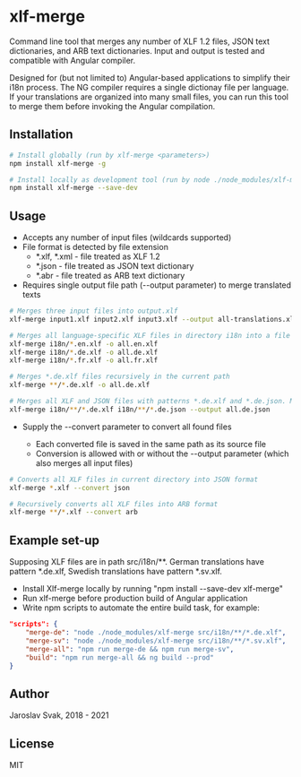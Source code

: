 # xlf-merge
Command line tool that merges any number of XLF 1.2 files, JSON text dictionaries, and ARB text dictionaries.
Input and output is tested and compatible with Angular compiler.

Designed for (but not limited to) Angular-based applications to simplify their i18n process.
The NG compiler requires a single dictionay file per language. If your translations are organized into
many small files, you can run this tool to merge them before invoking the Angular compilation.

## Installation
```bash
# Install globally (run by xlf-merge <parameters>)
npm install xlf-merge -g

# Install locally as development tool (run by node ./node_modules/xlf-merge <parameters>)
npm install xlf-merge --save-dev
```

## Usage
- Accepts any number of input files (wildcards supported)
- File format is detected by file extension
    - *.xlf, *.xml - file treated as XLF 1.2
    - *.json - file treated as JSON text dictionary
    - *.abr - file treated as ARB text dictionary    
- Requires single output file path (--output parameter) to merge translated texts
```bash
# Merges three input files into output.xlf
xlf-merge input1.xlf input2.xlf input3.xlf --output all-translations.xlf

# Merges all language-specific XLF files in directory i18n into a file containing all translations per language
xlf-merge i18n/*.en.xlf -o all.en.xlf
xlf-merge i18n/*.de.xlf -o all.de.xlf
xlf-merge i18n/*.fr.xlf -o all.fr.xlf

# Merges *.de.xlf files recursively in the current path
xlf-merge **/*.de.xlf -o all.de.xlf

# Merges all XLF and JSON files with patterns *.de.xlf and *.de.json. Merged file has JSON format.
xlf-merge i18n/**/*.de.xlf i18n/**/*.de.json --output all.de.json
```
- Supply the --convert <format> parameter to convert all found files
    - Each converted file is saved in the same path as its source file
    - Conversion is allowed with or without the --output parameter (which also merges all input files)
```bash
# Converts all XLF files in current directory into JSON format
xlf-merge *.xlf --convert json

# Recursively converts all XLF files into ARB format
xlf-merge **/*.xlf --convert arb
```

## Example set-up
Supposing XLF files are in path src/i18n/**.
German translations have pattern *.de.xlf, Swedish translations have pattern *.sv.xlf.
- Install Xlf-merge locally by running "npm install --save-dev xlf-merge"
- Run xlf-merge before production build of Angular application
- Write npm scripts to automate the entire build task, for example:
```json
"scripts": {
    "merge-de": "node ./node_modules/xlf-merge src/i18n/**/*.de.xlf",
    "merge-sv": "node ./node_modules/xlf-merge src/i18n/**/*.sv.xlf",
    "merge-all": "npm run merge-de && npm run merge-sv",
    "build": "npm run merge-all && ng build --prod"
}
```

## Author
Jaroslav Svak, 2018 - 2021

## License
MIT
